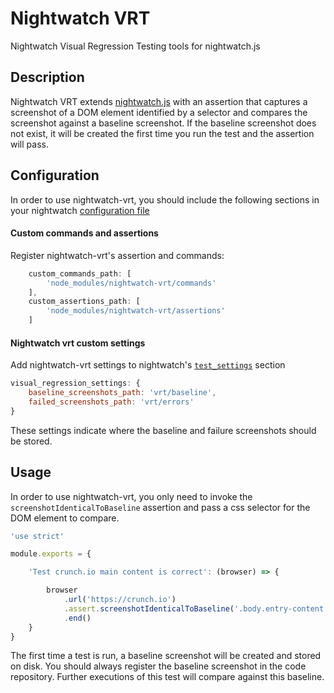 # Nightwatch VRT

Nightwatch Visual Regression Testing tools for nightwatch.js

## Description

Nightwatch VRT extends [nightwatch.js](http://nightwatchjs.org/) with an assertion that captures a screenshot of a DOM element identified by a selector and compares the screenshot against a baseline screenshot. If the baseline screenshot does not exist, it will be created the first time you run the test and the assertion will pass.

## Configuration

In order to use nightwatch-vrt, you should include the following sections in your nightwatch [configuration file](http://nightwatchjs.org/gettingstarted#settings-file)

#### Custom commands and assertions

Register nightwatch-vrt's assertion and commands:

```JavaScript
    custom_commands_path: [
        'node_modules/nightwatch-vrt/commands'
    ],
    custom_assertions_path: [
        'node_modules/nightwatch-vrt/assertions'
    ]
```

#### Nightwatch vrt custom settings

Add nightwatch-vrt settings to nightwatch's [`test_settings`](http://nightwatchjs.org/gettingstarted#test-settings) section

```JavaScript
visual_regression_settings: {
    baseline_screenshots_path: 'vrt/baseline',
    failed_screenshots_path: 'vrt/errors'
}
```

These settings indicate where the baseline and failure screenshots should be stored.

## Usage

In order to use nightwatch-vrt, you only need to invoke the `screenshotIdenticalToBaseline` assertion and pass a css selector for the DOM element to compare.


```JavaScript
'use strict'

module.exports = {

    'Test crunch.io main content is correct': (browser) => {

        browser
            .url('https://crunch.io')
            .assert.screenshotIdenticalToBaseline('.body.entry-content')
            .end()
    }
}
```

The first time a test is run, a baseline screenshot will be created and stored on disk. You should always register the baseline screenshot in the code repository. Further executions of this test will compare against this baseline.
